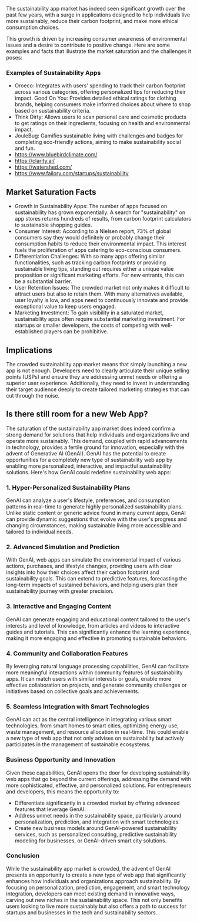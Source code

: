 The sustainability app market has indeed seen significant growth over the past few years, with a surge in applications designed to help individuals live more sustainably, reduce their carbon footprint, and make more ethical consumption choices. 

This growth is driven by increasing consumer awareness of environmental issues and a desire to contribute to positive change. Here are some examples and facts that illustrate the market saturation and the challenges it poses:

### Examples of Sustainability Apps
- Oroeco: Integrates with users' spending to track their carbon footprint across various categories, offering personalized tips for reducing their impact.
Good On You: Provides detailed ethical ratings for clothing brands, helping consumers make informed choices about where to shop based on sustainability criteria.
- Think Dirty: Allows users to scan personal care and cosmetic products to get ratings on their ingredients, focusing on health and environmental impact.
- JouleBug: Gamifies sustainable living with challenges and badges for completing eco-friendly actions, aiming to make sustainability social and fun.
- https://www.bluebirdclimate.com/
- https://clarity.ai/
- https://watershed.com/
- https://www.failory.com/startups/sustainability

## Market Saturation Facts
- Growth in Sustainability Apps: The number of apps focused on sustainability has grown exponentially. A search for "sustainability" on app stores returns hundreds of results, from carbon footprint calculators to sustainable shopping guides.
- Consumer Interest: According to a Nielsen report, 73% of global consumers say they would definitely or probably change their consumption habits to reduce their environmental impact. This interest fuels the proliferation of apps catering to eco-conscious consumers.
- Differentiation Challenges: With so many apps offering similar functionalities, such as tracking carbon footprints or providing sustainable living tips, standing out requires either a unique value proposition or significant marketing efforts. For new entrants, this can be a substantial barrier.
- User Retention Issues: The crowded market not only makes it difficult to attract users but also to retain them. With many alternatives available, user loyalty is low, and apps need to continuously innovate and provide exceptional value to keep users engaged.
- Marketing Investment: To gain visibility in a saturated market, sustainability apps often require substantial marketing investment. For startups or smaller developers, the costs of competing with well-established players can be prohibitive.
## Implications
The crowded sustainability app market means that simply launching a new app is not enough. Developers need to clearly articulate their unique selling points (USPs) and ensure they are addressing unmet needs or offering a superior user experience. Additionally, they need to invest in understanding their target audience deeply to create tailored marketing strategies that can cut through the noise.

## Is there still room for a new Web App?

The saturation of the sustainability app market does indeed confirm a strong demand for solutions that help individuals and organizations live and operate more sustainably. This demand, coupled with rapid advancements in technology, provides a fertile ground for innovation, especially with the advent of Generative AI (GenAI). GenAI has the potential to create opportunities for a completely new type of sustainability web app by enabling more personalized, interactive, and impactful sustainability solutions. Here's how GenAI could redefine sustainability web apps:

### 1. Hyper-Personalized Sustainability Plans
GenAI can analyze a user's lifestyle, preferences, and consumption patterns in real-time to generate highly personalized sustainability plans. Unlike static content or generic advice found in many current apps, GenAI can provide dynamic suggestions that evolve with the user's progress and changing circumstances, making sustainable living more accessible and tailored to individual needs.

### 2. Advanced Simulation and Prediction
With GenAI, web apps can simulate the environmental impact of various actions, purchases, and lifestyle changes, providing users with clear insights into how their choices affect their carbon footprint and sustainability goals. This can extend to predictive features, forecasting the long-term impacts of sustained behaviors, and helping users plan their sustainability journey with greater precision.

### 3. Interactive and Engaging Content
GenAI can generate engaging and educational content tailored to the user's interests and level of knowledge, from articles and videos to interactive guides and tutorials. This can significantly enhance the learning experience, making it more engaging and effective in promoting sustainable behaviors.

### 4. Community and Collaboration Features
By leveraging natural language processing capabilities, GenAI can facilitate more meaningful interactions within community features of sustainability apps. It can match users with similar interests or goals, enable more effective collaboration on projects, and generate community challenges or initiatives based on collective goals and achievements.

### 5. Seamless Integration with Smart Technologies
GenAI can act as the central intelligence in integrating various smart technologies, from smart homes to smart cities, optimizing energy use, waste management, and resource allocation in real-time. This could enable a new type of web app that not only advises on sustainability but actively participates in the management of sustainable ecosystems.

### Business Opportunity and Innovation
Given these capabilities, GenAI opens the door for developing sustainability web apps that go beyond the current offerings, addressing the demand with more sophisticated, effective, and personalized solutions. For entrepreneurs and developers, this means the opportunity to:

- Differentiate significantly in a crowded market by offering advanced features that leverage GenAI.
- Address unmet needs in the sustainability space, particularly around personalization, prediction, and integration with smart technologies.
- Create new business models around GenAI-powered sustainability services, such as personalized consulting, predictive sustainability modeling for businesses, or GenAI-driven smart city solutions.

### Conclusion
While the sustainability app market is crowded, the advent of GenAI presents an opportunity to create a new type of web app that significantly enhances how individuals and organizations approach sustainability. By focusing on personalization, prediction, engagement, and smart technology integration, developers can meet existing demand in innovative ways, carving out new niches in the sustainability space. This not only benefits users looking to live more sustainably but also offers a path to success for startups and businesses in the tech and sustainability sectors.
